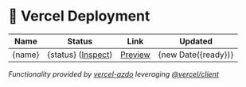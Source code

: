 # 🔼 Vercel Deployment

| Name | Status | Link | Updated |
| - | - | - | - |
| {name} | {status} ([Inspect]({inspectorUrl})) | [Preview]({url}) | {new Date({ready})} |

_Functionality provided by [vercel-azdo](https://github.com/ColinKrist/vercel-azdo) leveraging [@vercel/client](https://www.npmjs.com/package/@vercel/client)_
